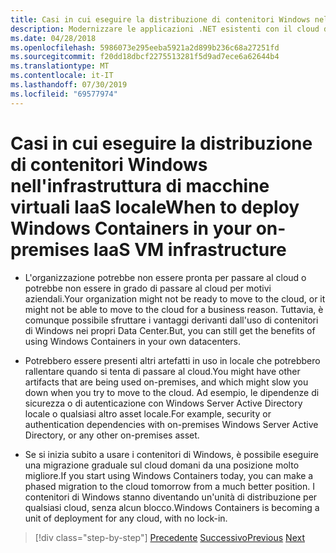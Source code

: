 ```yaml
---
title: Casi in cui eseguire la distribuzione di contenitori Windows nell'infrastruttura di macchine virtuali IaaS locale
description: Modernizzare le applicazioni .NET esistenti con il cloud di Azure e i contenitori di Windows | Quando distribuire i contenitori di Windows nell'infrastruttura VM IaaS locale
ms.date: 04/28/2018
ms.openlocfilehash: 5986073e295eeba5921a2d899b236c68a27251fd
ms.sourcegitcommit: f20dd18dbcf2275513281f5d9ad7ece6a62644b4
ms.translationtype: MT
ms.contentlocale: it-IT
ms.lasthandoff: 07/30/2019
ms.locfileid: "69577974"
---
```

# <a name="when-to-deploy-windows-containers-in-your-on-premises-iaas-vm-infrastructure"></a><span data-ttu-id="ab4d3-103">Casi in cui eseguire la distribuzione di contenitori Windows nell'infrastruttura di macchine virtuali IaaS locale</span><span class="sxs-lookup"><span data-stu-id="ab4d3-103">When to deploy Windows Containers in your on-premises IaaS VM infrastructure</span></span>

- <span data-ttu-id="ab4d3-104">L'organizzazione potrebbe non essere pronta per passare al cloud o potrebbe non essere in grado di passare al cloud per motivi aziendali.</span><span class="sxs-lookup"><span data-stu-id="ab4d3-104">Your organization might not be ready to move to the cloud, or it might not be able to move to the cloud for a business reason.</span></span> <span data-ttu-id="ab4d3-105">Tuttavia, è comunque possibile sfruttare i vantaggi derivanti dall'uso di contenitori di Windows nei propri Data Center.</span><span class="sxs-lookup"><span data-stu-id="ab4d3-105">But, you can still get the benefits of using Windows Containers in your own datacenters.</span></span>

- <span data-ttu-id="ab4d3-106">Potrebbero essere presenti altri artefatti in uso in locale che potrebbero rallentare quando si tenta di passare al cloud.</span><span class="sxs-lookup"><span data-stu-id="ab4d3-106">You might have other artifacts that are being used on-premises, and which might slow you down when you try to move to the cloud.</span></span> <span data-ttu-id="ab4d3-107">Ad esempio, le dipendenze di sicurezza o di autenticazione con Windows Server Active Directory locale o qualsiasi altro asset locale.</span><span class="sxs-lookup"><span data-stu-id="ab4d3-107">For example, security or authentication dependencies with on-premises Windows Server Active Directory, or any other on-premises asset.</span></span>

- <span data-ttu-id="ab4d3-108">Se si inizia subito a usare i contenitori di Windows, è possibile eseguire una migrazione graduale sul cloud domani da una posizione molto migliore.</span><span class="sxs-lookup"><span data-stu-id="ab4d3-108">If you start using Windows Containers today, you can make a phased migration to the cloud tomorrow from a much better position.</span></span> <span data-ttu-id="ab4d3-109">I contenitori di Windows stanno diventando un'unità di distribuzione per qualsiasi cloud, senza alcun blocco.</span><span class="sxs-lookup"><span data-stu-id="ab4d3-109">Windows Containers is becoming a unit of deployment for any cloud, with no lock-in.</span></span>

>[!div class="step-by-step"]
><span data-ttu-id="ab4d3-110">[Precedente](when-not-to-deploy-to-windows-containers.md)
>[Successivo](when-to-deploy-windows-containers-to-azure-vms-iaas-cloud.md)</span><span class="sxs-lookup"><span data-stu-id="ab4d3-110">[Previous](when-not-to-deploy-to-windows-containers.md)
[Next](when-to-deploy-windows-containers-to-azure-vms-iaas-cloud.md)</span></span>
